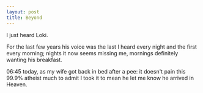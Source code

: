 ```yaml
---
layout: post
title: Beyond
---
```


I just heard Loki.

For the last few years his voice was the last I heard every night and the first every morning; nights it now seems missing me, mornings definitely wanting his breakfast.

06:45 today, as my wife got back in bed after a pee: it doesn't pain this 99.9% atheist much to admit I took it to mean he let me know he arrived in Heaven.
